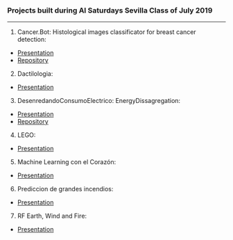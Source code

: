 ### Projects built during AI Saturdays Sevilla Class of July 2019
---

1) Cancer.Bot: Histological images classificator for breast cancer detection:
- [Presentation](https://github.com/SaturdaysAI/Projects/tree/master/Sevilla/July2019/Cancer.Bot.pdf)
- [Repository](https://github.com/MrManlu/Cancer.Bot)

2) Dactilologia:
- [Presentation](https://github.com/SaturdaysAI/Projects/blob/master/Sevilla/July2019/Dactilologia.pdf)

3) DesenredandoConsumoElectrico: EnergyDissagregation:
- [Presentation](https://github.com/SaturdaysAI/Projects/tree/master/Sevilla/July2019/DesenredandoConsumoElectrico.pdf)
- [Repository](https://github.com/joaqrus/EnergyDissagregation)

4) LEGO:
- [Presentation](https://github.com/SaturdaysAI/Projects/blob/master/Sevilla/July2019/LEGO.pdf)

5) Machine Learning con el Corazón:
- [Presentation](https://github.com/SaturdaysAI/Projects/blob/master/Sevilla/July2019/Machine_Learning_con_el_Corazon.pdf)

6) Prediccion de grandes incendios:
- [Presentation](https://github.com/SaturdaysAI/Projects/blob/master/Sevilla/July2019/Prediccion_de_grandes_incendios.pdf)

7) RF Earth, Wind and Fire:
- [Presentation](https://github.com/SaturdaysAI/Projects/blob/master/Sevilla/July2019/RF_Earth%2C_Wind_and_Fire%20.pdf)
